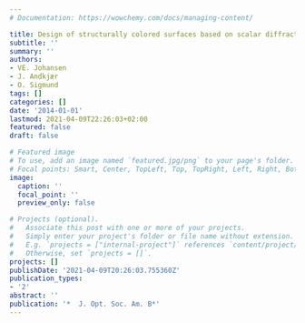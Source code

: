 ```yaml
---
# Documentation: https://wowchemy.com/docs/managing-content/

title: Design of structurally colored surfaces based on scalar diffraction theory
subtitle: ''
summary: ''
authors:
- VE. Johansen
- J. Andkjær
- O. Sigmund
tags: []
categories: []
date: '2014-01-01'
lastmod: 2021-04-09T22:26:03+02:00
featured: false
draft: false

# Featured image
# To use, add an image named `featured.jpg/png` to your page's folder.
# Focal points: Smart, Center, TopLeft, Top, TopRight, Left, Right, BottomLeft, Bottom, BottomRight.
image:
  caption: ''
  focal_point: ''
  preview_only: false

# Projects (optional).
#   Associate this post with one or more of your projects.
#   Simply enter your project's folder or file name without extension.
#   E.g. `projects = ["internal-project"]` references `content/project/deep-learning/index.md`.
#   Otherwise, set `projects = []`.
projects: []
publishDate: '2021-04-09T20:26:03.755360Z'
publication_types:
- '2'
abstract: ''
publication: '*  J. Opt. Soc. Am. B*'
---
```

